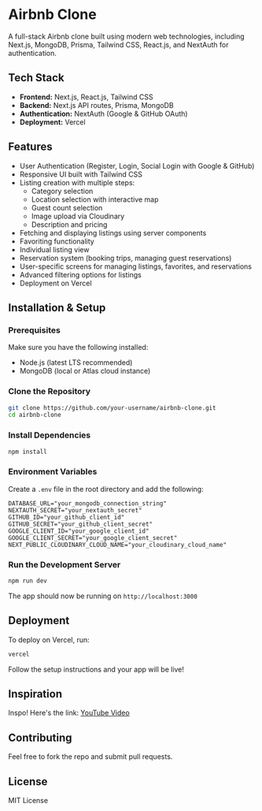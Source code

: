 # Airbnb Clone

A full-stack Airbnb clone built using modern web technologies, including Next.js, MongoDB, Prisma, Tailwind CSS, React.js, and NextAuth for authentication.

## Tech Stack

- **Frontend:** Next.js, React.js, Tailwind CSS
- **Backend:** Next.js API routes, Prisma, MongoDB
- **Authentication:** NextAuth (Google & GitHub OAuth)
- **Deployment:** Vercel

## Features

- User Authentication (Register, Login, Social Login with Google & GitHub)
- Responsive UI built with Tailwind CSS
- Listing creation with multiple steps:
  - Category selection
  - Location selection with interactive map
  - Guest count selection
  - Image upload via Cloudinary
  - Description and pricing
- Fetching and displaying listings using server components
- Favoriting functionality
- Individual listing view
- Reservation system (booking trips, managing guest reservations)
- User-specific screens for managing listings, favorites, and reservations
- Advanced filtering options for listings
- Deployment on Vercel

## Installation & Setup

### Prerequisites
Make sure you have the following installed:
- Node.js (latest LTS recommended)
- MongoDB (local or Atlas cloud instance)

### Clone the Repository
```bash
git clone https://github.com/your-username/airbnb-clone.git
cd airbnb-clone
```

### Install Dependencies
```bash
npm install
```

### Environment Variables
Create a `.env` file in the root directory and add the following:
```env
DATABASE_URL="your_mongodb_connection_string"
NEXTAUTH_SECRET="your_nextauth_secret"
GITHUB_ID="your_github_client_id"
GITHUB_SECRET="your_github_client_secret"
GOOGLE_CLIENT_ID="your_google_client_id"
GOOGLE_CLIENT_SECRET="your_google_client_secret"
NEXT_PUBLIC_CLOUDINARY_CLOUD_NAME="your_cloudinary_cloud_name"

```

### Run the Development Server
```bash
npm run dev
```
The app should now be running on `http://localhost:3000`


## Deployment
To deploy on Vercel, run:
```bash
vercel
```
Follow the setup instructions and your app will be live!

## Inspiration
Inspo! Here's the link: [YouTube Video](https://www.youtube.com/watch?v=c_-b_isI4vg)

## Contributing
Feel free to fork the repo and submit pull requests.

## License
MIT License
